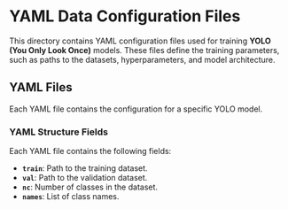 # YAML Data Configuration Files

This directory contains YAML configuration files used for training **YOLO (You Only Look Once)** models. These files define the training parameters, such as paths to the datasets, hyperparameters, and model architecture.

## YAML Files

Each YAML file contains the configuration for a specific YOLO model.

### YAML Structure Fields

Each YAML file contains the following fields:

- **`train`**: Path to the training dataset.
- **`val`**: Path to the validation dataset.
- **`nc`**: Number of classes in the dataset.
- **`names`**: List of class names.
